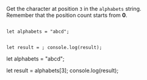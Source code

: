 Get the character at position `3` in the `alphabets` string.  
Remember that the position count
starts from **0**.

<Editor lang="javascript" type="exercise">
<code>
let alphabets = "abcd";

let result = ;
console.log(result);
</code>

<solution>
let alphabets = "abcd";

let result = alphabets[3];
console.log(result);
</solution>
</Editor>